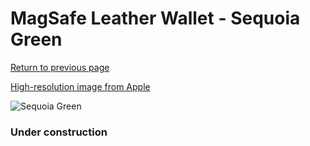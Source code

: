 # MagSafe Leather Wallet - Sequoia Green

[Return to previous page](/wallet)

[High-resolution image from Apple](https://store.storeimages.cdn-apple.com/8756/as-images.apple.com/is/MM0X3?wid=4500&hei=4500&fmt=png)

<div style="width: 384px"><img src="/everyphone/MM0X3.png" alt="Sequoia Green"></div>

### Under construction
